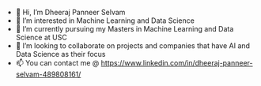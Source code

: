 - 👋 Hi, I’m Dheeraj Panneer Selvam
- 👀 I’m interested in Machine Learning and Data Science
- 🌱 I’m currently pursuing my Masters in Machine Learning and Data Science at USC
- 💞️ I’m looking to collaborate on projects and companies that have AI and Data Science as their focus
- 📫 You can contact me @ https://www.linkedin.com/in/dheeraj-panneer-selvam-489808161/

<!---
Dheerajselvam/Dheerajselvam is a ✨ special ✨ repository because its `README.md` (this file) appears on your GitHub profile.
You can click the Preview link to take a look at your changes.
--->
